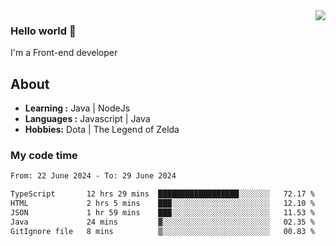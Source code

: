 <img align='right' src="https://github-readme-stats.vercel.app/api?username=jumodada&show_icons=true&theme=vue">

### Hello world 👋

I'm a Front-end developer 
    
## About
-  **Learning :** Java | NodeJs
-  **Languages :** Javascript | Java
-  **Hobbies:** Dota | The Legend of Zelda

### My code time

<!--START_SECTION:waka-->

```txt
From: 22 June 2024 - To: 29 June 2024

TypeScript       12 hrs 29 mins  ██████████████████░░░░░░░   72.17 %
HTML             2 hrs 5 mins    ███░░░░░░░░░░░░░░░░░░░░░░   12.10 %
JSON             1 hr 59 mins    ███░░░░░░░░░░░░░░░░░░░░░░   11.53 %
Java             24 mins         ▓░░░░░░░░░░░░░░░░░░░░░░░░   02.35 %
GitIgnore file   8 mins          ▒░░░░░░░░░░░░░░░░░░░░░░░░   00.83 %
```

<!--END_SECTION:waka-->
